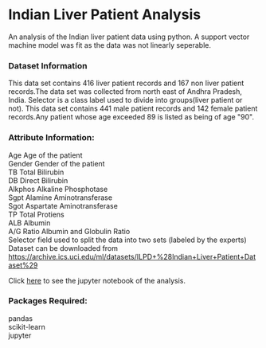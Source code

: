 # Indian Liver Patient Analysis

An analysis of the Indian liver patient data using python. A support vector machine model was fit as the data was not linearly seperable.

### Dataset Information
This data set contains 416 liver patient records and 167 non liver patient records.The data set was collected from north east of Andhra Pradesh, India. Selector is a class label used to divide into groups(liver patient or not). This data set contains 441 male patient records and 142 female patient records.Any patient whose age exceeded 89 is listed as being of age "90".

### Attribute Information:
Age Age of the patient<br>
Gender Gender of the patient<br>
TB Total Bilirubin<br>
DB Direct Bilirubin<br>
Alkphos Alkaline Phosphotase<br>
Sgpt Alamine Aminotransferase<br>
Sgot Aspartate Aminotransferase<br>
TP Total Protiens<br>
ALB Albumin<br>
A/G Ratio Albumin and Globulin Ratio<br>
Selector field used to split the data into two sets (labeled by the experts)<br>
Dataset can be downloaded from https://archive.ics.uci.edu/ml/datasets/ILPD+%28Indian+Liver+Patient+Dataset%29

Click <a href="https://github.com/amandeepsinghkhanna/Indian-Liver-Patient-Analysis/blob/master/Indian%20Liver%20Patient%20Dataset%20Analysis.ipynb">here</a> to see the jupyter notebook of the analysis.

### Packages Required:
pandas<br>
scikit-learn<br>
jupyter
